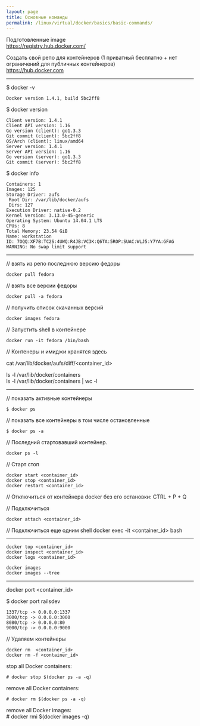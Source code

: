```yaml
---
layout: page
title: Основные команды
permalink: /linux/virtual/docker/basics/basic-commands/
---
```



Подготовленные image  
https://registry.hub.docker.com/  

Создать свой репо для контейнеров (1 приватный бесплатно + нет ограничений для публичных контейнеров)  
https://hub.docker.com  

___

$ docker -v  

    Docker version 1.4.1, build 5bc2ff8

$ docker version  

    Client version: 1.4.1
    Client API version: 1.16
    Go version (client): go1.3.3
    Git commit (client): 5bc2ff8
    OS/Arch (client): linux/amd64
    Server version: 1.4.1
    Server API version: 1.16
    Go version (server): go1.3.3
    Git commit (server): 5bc2ff8


$ docker info

    Containers: 1
    Images: 125
    Storage Driver: aufs
     Root Dir: /var/lib/docker/aufs
     Dirs: 127
    Execution Driver: native-0.2
    Kernel Version: 3.13.0-45-generic
    Operating System: Ubuntu 14.04.1 LTS
    CPUs: 8
    Total Memory: 23.54 GiB
    Name: workstation
    ID: 7OQQ:XF7B:TC2S:4UWQ:R4JB:VC3K:Q6TA:5ROP:SUAC:WLJ5:Y7YA:GFAG
    WARNING: No swap limit support

___



// взять из репо последнюю версию федоры  

    docker pull fedora

// взять все версии федоры  

    docker pull -a fedora

// получить список скачанных версий  

    docker images fedora

// Запустить shell в контейнере  

    docker run -it fedora /bin/bash

// Контенеры и имиджи хранятся здесь  

cat /var/lib/docker/aufs/diff/<container_id>


ls -l /var/lib/docker/containers  
ls -l /var/lib/docker/containers | wc -l

___

// показать активные контейнеры

    $ docker ps


// показать все контейнеры в том числе остановленные  

    $ docker ps -a


// Последний стартовавший контейнер.  

    docker ps -l


// Старт стоп

    docker start <container_id>
    docker stop <container_id>
    docker restart <container_id>

// Отключиться от контейнера docker без его остановки:
    CTRL + P + Q

// Подключиться  

    docker attach <container_id>

// Подключиться еще одним shell
    docker exec -it <container_id> bash

___


    docker top <container_id>
    docker inspect <container_id>
    docker logs <container_id>

    docker images
    docker images --tree


---


docker port <container_id>

$ docker port railsdev  

    1337/tcp -> 0.0.0.0:1337
    3000/tcp -> 0.0.0.0:3000
    8080/tcp -> 0.0.0.0:80
    9000/tcp -> 0.0.0.0:9000


// Удаляем контейнеры

    docker rm  <container_id>
    docker rm -f <container_id>


stop all Docker containers:  

    # docker stop $(docker ps -a -q)

remove all Docker containers:  

    # docker rm $(docker ps -a -q)

remove all Docker images:  
    # docker rmi $(docker images -q)

    
